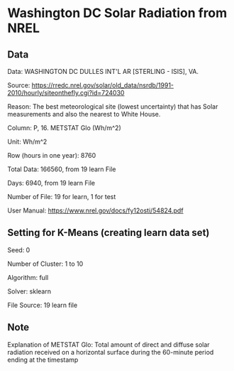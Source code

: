 # Washington DC Solar Radiation from NREL

## Data
Data: WASHINGTON DC DULLES INT'L AR [STERLING - ISIS], VA.

Source: https://rredc.nrel.gov/solar/old_data/nsrdb/1991-2010/hourly/siteonthefly.cgi?id=724030

Reason: The best meteorological site (lowest uncertainty) that has Solar measurements and also the nearest to White House.

Column: P, 16. METSTAT Glo (Wh/m^2)

Unit: Wh/m^2

Row (hours in one year): 8760

Total Data: 166560, from 19 learn File

Days: 6940, from 19 learn File

Number of File: 19 for learn, 1 for test

User Manual: https://www.nrel.gov/docs/fy12osti/54824.pdf

## Setting for K-Means (creating learn data set)
Seed: 0

Number of Cluster: 1 to 10

Algorithm: full

Solver: sklearn

File Source: 19 learn file

## Note
Explanation of METSTAT Glo: Total amount of direct and diffuse solar radiation received on a horizontal surface during the 60-minute period ending at the timestamp